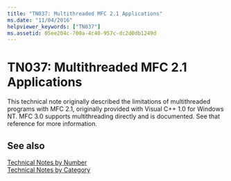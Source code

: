 ```yaml
---
title: "TN037: Multithreaded MFC 2.1 Applications"
ms.date: "11/04/2016"
helpviewer_keywords: ["TN037"]
ms.assetid: 05ee204c-700a-4c40-957c-dc2d0db1249d
---
```

# TN037: Multithreaded MFC 2.1 Applications

This technical note originally described the limitations of multithreaded programs with MFC 2.1, originally provided with Visual C++ 1.0 for Windows NT. MFC 3.0 supports multithreading directly and is documented. See that reference for more information.

## See also

[Technical Notes by Number](../mfc/technical-notes-by-number.md)<br/>
[Technical Notes by Category](../mfc/technical-notes-by-category.md)
